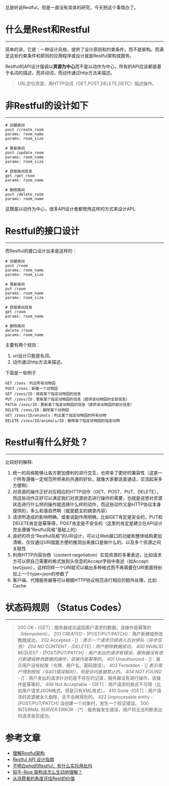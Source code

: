 总是听说Restful，但是一直没有具体的研究，今天把这个事情办了。

# 什么是Rest和Restful

-------------------------------------------------------------------------------

简单的讲，它是：一种设计风格，提供了设计原则和约束条件，而不是架构。而满足这些约束条件和原则的应用程序或设计就是Restful架构或服务。

Restful的API设计强调以**资源为中心**而不是以动作为中心，所有的API应该都是基于名词的描述，而非动词，而动作通过http方法来描述。

> URL定位资源，用HTTP动词（GET,POST,DELETE,DETC）描述操作。


# 非Restful的设计如下

-------------------------------------------------------------------------------

```
# 创建房间
post /create_room
params: room_name
params: room_size

# 更新房间
post /update_room
params: room_name
params: room_size

# 获取房间信息
get /get_room
params: room_name

# 删除房间
post /delete_room
params: room_name
```

这既是以动作为中心，很多API设计者都使用这样的方式来设计API。

# Restful的接口设计

-------------------------------------------------------------------------------

而Restful的接口设计出来是这样的：

```
# 创建房间
post /room
params: room_name
params: room_size

# 更新房间
put /room
params: room_name
params: room_size

# 获取房间信息
get /room
params: room_name

# 删除房间
delete /room
params: room_name
```

主要有两个规则：

1. uri设计只能是名词。
2. 动作通过http方法来描述。

下面是一些例子


```
GET /zoos：列出所有动物园
POST /zoos：新建一个动物园
GET /zoos/ID：获取某个指定动物园的信息
PUT /zoos/ID：更新某个指定动物园的信息（提供该动物园的全部信息）
PATCH /zoos/ID：更新某个指定动物园的信息（提供该动物园的部分信息）
DELETE /zoos/ID：删除某个动物园
GET /zoos/ID/animals：列出某个指定动物园的所有动物
DELETE /zoos/ID/animals/ID：删除某个指定动物园的指定动物
```


# Restful有什么好处？

-------------------------------------------------------------------------------

比较好的解释:

1. 统一的风格能够让各方更加便利的进行交互，也带来了更好的兼容性（这是一个所有遵循一定规范所带来的共通的好处，就像大家都说普通话，交流起来多方便啊）
2. 对资源的操作正好对应相应的HTTP动作（GET、POST、PUT、DELETE），而这些动作正好可以满足我们对资源状态进行操作的需要，也就是说想对资源状态进行什么样的操作就选择什么样的动作，而这些动作又是HTTP协议本身提供的，多么和谐自然啊（就是题主的摘录内容）
3. 请求所造成的影响明确，或者说副作用明确，比如GET肯定是安全的，PUT和DELETE肯定是幂等得，POST肯定是不安全的（这里的肯定是建立在API设计完全遵循“Restful风格”基础上的）
4. 良好的符合“Restful风格”的URI设计，可以让Web接口的功能和整体结构更加清晰，仅仅通过URI就能方便的推测出来接口是做什么的，以及多个资源之间关联性
5. 利用HTTP内容协商（content negotiation）实现资源的多重表述，比如请求方可以把自己需要的格式放到头信息的Accept字段中表述（如Accept: text/json），这样同样一个URI就可以输出多种格式而不再需要在URI里面特别加上一个type=json的参数了
6. 客户端、代理服务器等可以根据HTTP协议规范进行相应的额外处理，比如Cache

# 状态码规则 （Status Codes）

-------------------------------------------------------------------------------

> 200 OK - [GET]：服务器成功返回用户请求的数据，该操作是幂等的（Idempotent）。
> 201 CREATED - [POST/PUT/PATCH]：用户新建或修改数据成功。
> 202 Accepted - [*]：表示一个请求已经进入后台排队（异步任务）
> 204 NO CONTENT - [DELETE]：用户删除数据成功。
> 400 INVALID REQUEST - [POST/PUT/PATCH]：用户发出的请求有错误，服务器没有进行新建或修改数据的操作，该操作是幂等的。
> 401 Unauthorized - [*]：表示用户没有权限（令牌、用户名、密码错误）。
> 403 Forbidden - [*] 表示用户得到授权（与401错误相对），但是访问是被禁止的。
> 404 NOT FOUND - [*]：用户发出的请求针对的是不存在的记录，服务器没有进行操作，该操作是幂等的。
> 406 Not Acceptable - [GET]：用户请求的格式不可得（比如用户请求JSON格式，但是只有XML格式）。
> 410 Gone -[GET]：用户请求的资源被永久删除，且不会再得到的。
> 422 Unprocesable entity - [POST/PUT/PATCH] 当创建一个对象时，发生一个验证错误。
> 500 INTERNAL SERVER ERROR - [*]：服务器发生错误，用户将无法判断发出的请求是否成功。


# 参考文章

+ [理解Restful架构](http://www.ruanyifeng.com/blog/2011/09/Restful.html)
+ [Restful API 设计指南](http://www.ruanyifeng.com/blog/2014/05/Restful_api.html)
+ [不明白php的Restful，有什么实际用处吗](https://segmentfault.com/q/1010000000319475)
+ [知乎-Rest 架构该怎么生动地理解？](https://www.zhihu.com/question/27785028)
+ [从消费者的角度评估Rest的价值](http://hippoom.github.io/blogs/value-of-hypermedia-from-client-perspective.html)
